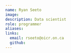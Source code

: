 ```yaml
---
name: Ryan Seeto
image: 
description: Data scientist
role: programmer
aliases:
links:
  email: rseeto@oicr.on.ca
  github: 
---
```


